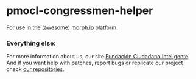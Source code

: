 pmocl-congressmen-helper
========================

For use in the (awesome) [morph.io](http://morph.io/) platform.


### Everything else:

For more information about us, our site [Fundación Ciudadano Inteligente](http://www.ciudadanointeligente.org/).
And if you want help with patches, report bugs or replicate our project check [our repositories](https://github.com/ciudadanointeligente/).
